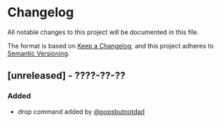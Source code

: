 # Changelog

All notable changes to this project will be documented in this file.

The format is based on [Keep a Changelog](https://keepachangelog.com/en/1.0.0/),
and this project adheres to [Semantic Versioning](https://semver.org/spec/v2.0.0.html).

## [unreleased] - ????-??-??

### Added 
- drop command added by [@popsbutnotdad](https://github.com/PopsButNotDad)

